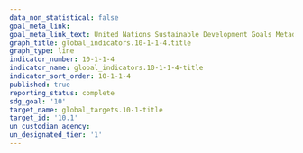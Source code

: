 ```yaml
---
data_non_statistical: false
goal_meta_link: 
goal_meta_link_text: United Nations Sustainable Development Goals Metadata
graph_title: global_indicators.10-1-1-4.title
graph_type: line
indicator_number: 10-1-1-4
indicator_name: global_indicators.10-1-1-4-title
indicator_sort_order: 10-1-1-4
published: true
reporting_status: complete
sdg_goal: '10'
target_name: global_targets.10-1-title
target_id: '10.1'
un_custodian_agency: 
un_designated_tier: '1'
---
```

